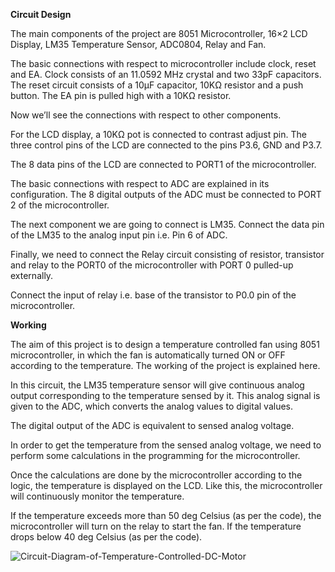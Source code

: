 **Circuit Design**

The main components of the project are 8051 Microcontroller, 16×2 LCD Display, LM35 Temperature Sensor, ADC0804, Relay and Fan.

The basic connections with respect to microcontroller include clock, reset and EA. Clock consists of an 11.0592 MHz crystal and two 33pF capacitors. The reset circuit consists of a 10µF capacitor, 10KΩ resistor and a push button. The EA pin is pulled high with a 10KΩ resistor.

Now we’ll see the connections with respect to other components.

For the LCD display, a 10KΩ pot is connected to contrast adjust pin. The three control pins of the LCD are connected to the pins P3.6, GND and P3.7.

The 8 data pins of the LCD are connected to PORT1 of the microcontroller.

The basic connections with respect to ADC are explained in its configuration. The 8 digital outputs of the ADC must be connected to PORT 2 of the microcontroller.

The next component we are going to connect is LM35. Connect the data pin of the LM35 to the analog input pin i.e. Pin 6 of ADC.

Finally, we need to connect the Relay circuit consisting of resistor, transistor and relay to the PORT0 of the microcontroller with PORT 0 pulled-up externally.

Connect the input of relay i.e. base of the transistor to P0.0 pin of the microcontroller.

**Working**

The aim of this project is to design a temperature controlled fan using 8051 microcontroller, in which the fan is automatically turned ON or OFF according to the temperature. The working of the project is explained here.

In this circuit, the LM35 temperature sensor will give continuous analog output corresponding to the temperature sensed by it. This analog signal is given to the ADC, which converts the analog values to digital values.

The digital output of the ADC is equivalent to sensed analog voltage.

In order to get the temperature from the sensed analog voltage, we need to perform some calculations in the programming for the microcontroller.

Once the calculations are done by the microcontroller according to the logic, the temperature is displayed on the LCD. Like this, the microcontroller will continuously monitor the temperature.

If the temperature exceeds more than 50 deg Celsius (as per the code), the microcontroller will turn on the relay to start the fan. If the temperature drops below 40 deg Celsius (as per the code).



![Circuit-Diagram-of-Temperature-Controlled-DC-Motor](https://user-images.githubusercontent.com/101561885/164998585-4c7bd066-f533-4cd8-b062-c38a17f1581c.jpg)












